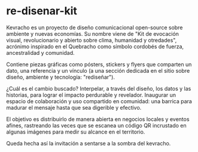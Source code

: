 # re-disenar-kit
Kevracho es un proyecto de diseño comunicacional open-source sobre ambiente y nuevas economías. Su nombre viene de "Kit de evocación visual, revolucionario y abierto sobre clima, humanidad y otredades", acrónimo inspirado en el Quebracho como símbolo cordobés de fuerza, ancestralidad y comunidad.

Contiene piezas gráficas como pósters, stickers y flyers que comparten un dato, una referencia y un vínculo (a una sección dedicada en el sitio sobre diseño, ambiente y tecnología: "rediseñar"). 

¿Cuál es el cambio buscado? Interpelar, a través del diseño, los datos y las historias, para lograr el impacto perdurable y revelador. Inaugurar un espacio de colaboración y uso compartido en comunidad: una barrica para madurar el mensaje hasta que sea digerible y efectivo. 

El objetivo es distribuirlo de manera abierta en negocios locales y eventos afines, rastreando las veces que se escanea un código QR incrustado en algunas imágenes para medir su alcance en el territorio. 

Queda hecha así la invitación a sentarse a la sombra del kevracho.

